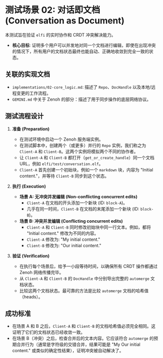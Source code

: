 # 测试场景 02: 对话即文档 (Conversation as Document)

本测试旨在验证 `elfi` 的实时协作和 CRDT 冲突解决能力。

- **核心目标**: 证明多个用户可以并发地对同一个文档进行编辑，即使在出现冲突的情况下，所有用户的文档状态最终也能自动、正确地收敛到完全一致的状态。

## 关联的实现文档

- `implementations/02-core_logic.md`: 描述了 `Repo`、`DocHandle` 以及本地/远程变更的工作流程。
- `GEMINI.md` 中关于 Zenoh 的部分：描述了用于同步操作的底层网络协议。

## 测试流程设计

1.  **准备 (Preparation)**
    -   在测试环境中启动一个 Zenoh 服务端实例。
    -   在测试脚本中，创建两个（或更多）并行的 `Repo` 实例，我们称之为 `Client-A` 和 `Client-B`。这两个实例将模拟两个不同的协作者。
    -   让 `Client-A` 和 `Client-B` 都打开（`get_or_create_handle`）同一个文档 URL，例如 `elfi/test/conversation.elf`。
    -   `Client-A` 首先创建一个初始块，例如一个 `markdown` 块，内容为 "Initial content."，并等待 `Client-B` 同步到这个状态。

2.  **执行 (Execution)**
    -   **场景 A: 无冲突并发编辑 (Non-conflicting concurrent edits)**
        -   `Client-A` 在文档的开头添加一个新块 (ID: `block-A`)。
        -   几乎在同一时间，`Client-B` 在文档的末尾添加一个新块 (ID: `block-B`)。
    -   **场景 B: 冲突并发编辑 (Conflicting concurrent edits)**
        -   `Client-A` 和 `Client-B` 同时修改初始块中同一行文本。例如，都将 "Initial content." 修改为不同的内容。
        -   `Client-A` 修改为: "My initial content."
        -   `Client-B` 修改为: "Our initial content."

3.  **验证 (Verification)**
    -   在执行每个场景后，给予一小段等待时间，以确保所有 CRDT 操作都通过 Zenoh 网络传播完毕。
    -   从 `Client-A` 和 `Client-B` 的 `DocHandle` 中分别导出完整的 `automerge` 文档状态。
    -   比较这两个文档状态。最可靠的方法是比较 `automerge` 文档的哈希值（heads）。

## 成功标准

-   在场景 A 和 B 之后，`Client-A` 和 `Client-B` 的文档哈希值必须完全相同。这证明了它们的文档状态已经收敛一致。
-   在场景 B（冲突）之后，检查合并后的文本内容。它应该符合 `automerge` 的预期合并行为（通常是字符级的交错合并，结果可能是 "My Our initial content." 或类似的确定性结果），证明冲突被自动解决了。
